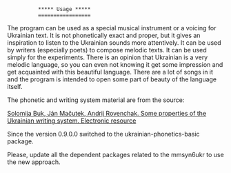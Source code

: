               ***** Usage *****
              =================

The program can be used as a special musical instrument
or a voicing for Ukrainian text. It is not
phonetically exact and proper, but it gives
an inspiration to listen to the Ukrainian sounds more attentively.
It can be used by writers (especially poets) to compose melodic
texts. It can be used simply for the experiments. There is an
opinion that Ukrainian is a very melodic language, so you can
even not knowing it get some impression and get acquainted with
this beautiful language. There are a lot of songs in it and the
program is intended to open some part of beauty of the language itself.

The phonetic and writing system material are from the source:

[Solomija Buk, Ján Mačutek, Andrij Rovenchak. Some properties of
the Ukrainian writing system. Electronic resource](https://arxiv.org/ftp/arxiv/papers/0802/0802.4198.pdf)

Since the version 0.9.0.0 switched to the ukrainian-phonetics-basic package.

Please, update all the dependent packages related to the mmsyn6ukr to use the new approach.
